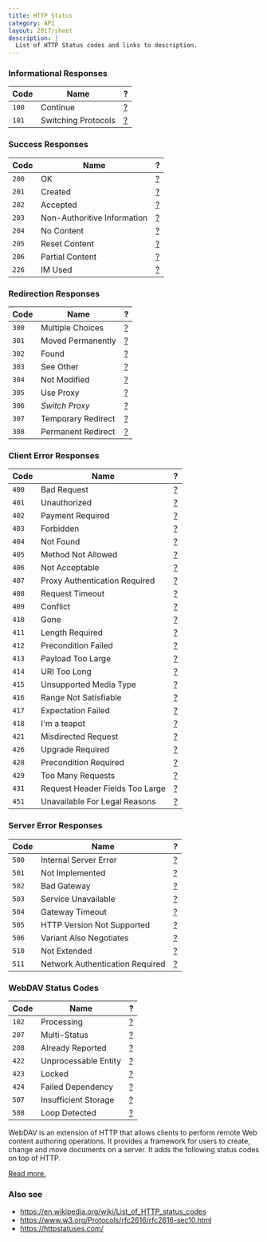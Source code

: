 ```yaml
---
title: HTTP Status
category: API
layout: 2017/sheet
description: |
  List of HTTP Status codes and links to description.
---
```


### Informational Responses

| Code  | Name                | ?                                 |
| ----- | ------------------- | --------------------------------- |
| `100` | Continue            | [?](https://httpstatuses.com/100) |
| `101` | Switching Protocols | [?](https://httpstatuses.com/101) |

### Success Responses

| Code  | Name                        | ?                                 |
| ----- | --------------------------- | --------------------------------- |
| `200` | OK                          | [?](https://httpstatuses.com/200) |
| `201` | Created                     | [?](https://httpstatuses.com/201) |
| `202` | Accepted                    | [?](https://httpstatuses.com/202) |
| `203` | Non-Authoritive Information | [?](https://httpstatuses.com/203) |
| `204` | No Content                  | [?](https://httpstatuses.com/204) |
| `205` | Reset Content               | [?](https://httpstatuses.com/205) |
| `206` | Partial Content             | [?](https://httpstatuses.com/206) |
| `226` | IM Used                     | [?](https://httpstatuses.com/226) |

### Redirection Responses

| Code  | Name               | ?                                                |
| ----- | ------------------ | ------------------------------------------------ |
| `300` | Multiple Choices   | [?](https://httpstatuses.com/300)                |
| `301` | Moved Permanently  | [?](https://httpstatuses.com/301)                |
| `302` | Found              | [?](https://httpstatuses.com/302)                |
| `303` | See Other          | [?](https://httpstatuses.com/303)                |
| `304` | Not Modified       | [?](https://httpstatuses.com/304)                |
| `305` | Use Proxy          | [?](https://httpstatuses.com/305)                |
| `306` | _Switch Proxy_     | [?](https://httpstatusdogs.com/306-switch-proxy) |
| `307` | Temporary Redirect | [?](https://httpstatuses.com/307)                |
| `308` | Permanent Redirect | [?](https://httpstatuses.com/308)                |

### Client Error Responses

| Code  | Name                            | ?                                 |
| ----- | ------------------------------- | --------------------------------- |
| `400` | Bad Request                     | [?](https://httpstatuses.com/400) |
| `401` | Unauthorized                    | [?](https://httpstatuses.com/401) |
| `402` | Payment Required                | [?](https://httpstatuses.com/402) |
| `403` | Forbidden                       | [?](https://httpstatuses.com/403) |
| `404` | Not Found                       | [?](https://httpstatuses.com/404) |
| `405` | Method Not Allowed              | [?](https://httpstatuses.com/405) |
| `406` | Not Acceptable                  | [?](https://httpstatuses.com/406) |
| `407` | Proxy Authentication Required   | [?](https://httpstatuses.com/407) |
| `408` | Request Timeout                 | [?](https://httpstatuses.com/408) |
| `409` | Conflict                        | [?](https://httpstatuses.com/409) |
| `410` | Gone                            | [?](https://httpstatuses.com/410) |
| `411` | Length Required                 | [?](https://httpstatuses.com/411) |
| `412` | Precondition Failed             | [?](https://httpstatuses.com/412) |
| `413` | Payload Too Large               | [?](https://httpstatuses.com/413) |
| `414` | URI Too Long                    | [?](https://httpstatuses.com/414) |
| `415` | Unsupported Media Type          | [?](https://httpstatuses.com/415) |
| `416` | Range Not Satisfiable           | [?](https://httpstatuses.com/416) |
| `417` | Expectation Failed              | [?](https://httpstatuses.com/417) |
| `418` | I'm a teapot                    | [?](https://httpstatuses.com/418) |
| `421` | Misdirected Request             | [?](https://httpstatuses.com/421) |
| `426` | Upgrade Required                | [?](https://httpstatuses.com/426) |
| `428` | Precondition Required           | [?](https://httpstatuses.com/428) |
| `429` | Too Many Requests               | [?](https://httpstatuses.com/429) |
| `431` | Request Header Fields Too Large | [?](https://httpstatuses.com/431) |
| `451` | Unavailable For Legal Reasons   | [?](https://httpstatuses.com/451) |

### Server Error Responses

| Code  | Name                            | ?                                 |
| ----- | ------------------------------- | --------------------------------- |
| `500` | Internal Server Error           | [?](https://httpstatuses.com/500) |
| `501` | Not Implemented                 | [?](https://httpstatuses.com/501) |
| `502` | Bad Gateway                     | [?](https://httpstatuses.com/502) |
| `503` | Service Unavailable             | [?](https://httpstatuses.com/503) |
| `504` | Gateway Timeout                 | [?](https://httpstatuses.com/504) |
| `505` | HTTP Version Not Supported      | [?](https://httpstatuses.com/505) |
| `506` | Variant Also Negotiates         | [?](https://httpstatuses.com/506) |
| `510` | Not Extended                    | [?](https://httpstatuses.com/510) |
| `511` | Network Authentication Required | [?](https://httpstatuses.com/511) |

### WebDAV Status Codes

| Code  | Name                 | ?                                                                |
| ----- | -------------------- | ---------------------------------------------------------------- |
| `102` | Processing           | [?](https://en.wikipedia.org/wiki/List_of_HTTP_status_codes#102) |
| `207` | Multi-Status         | [?](https://en.wikipedia.org/wiki/List_of_HTTP_status_codes#207) |
| `208` | Already Reported     | [?](https://en.wikipedia.org/wiki/List_of_HTTP_status_codes#208) |
| `422` | Unprocessable Entity | [?](https://en.wikipedia.org/wiki/List_of_HTTP_status_codes#422) |
| `423` | Locked               | [?](https://en.wikipedia.org/wiki/List_of_HTTP_status_codes#423) |
| `424` | Failed Dependency    | [?](https://en.wikipedia.org/wiki/List_of_HTTP_status_codes#424) |
| `507` | Insufficient Storage | [?](https://en.wikipedia.org/wiki/List_of_HTTP_status_codes#507) |
| `508` | Loop Detected        | [?](https://en.wikipedia.org/wiki/List_of_HTTP_status_codes#508) |

WebDAV is an extension of HTTP that allows clients to perform remote Web content authoring operations. It provides a framework for users to create, change and move documents on a server. It adds the following status codes on top of HTTP.

[Read more.](https://en.wikipedia.org/wiki/WebDAV)

### Also see

* <https://en.wikipedia.org/wiki/List_of_HTTP_status_codes>
* <https://www.w3.org/Protocols/rfc2616/rfc2616-sec10.html>
* <https://httpstatuses.com/>
